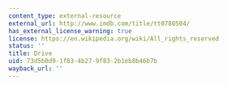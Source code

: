 ```yaml
---
content_type: external-resource
external_url: http://www.imdb.com/title/tt0780504/
has_external_license_warning: true
license: https://en.wikipedia.org/wiki/All_rights_reserved
status: ''
title: Drive
uid: 73d5b0d9-1f83-4b27-9f83-2b1eb8b46b7b
wayback_url: ''
---
```


